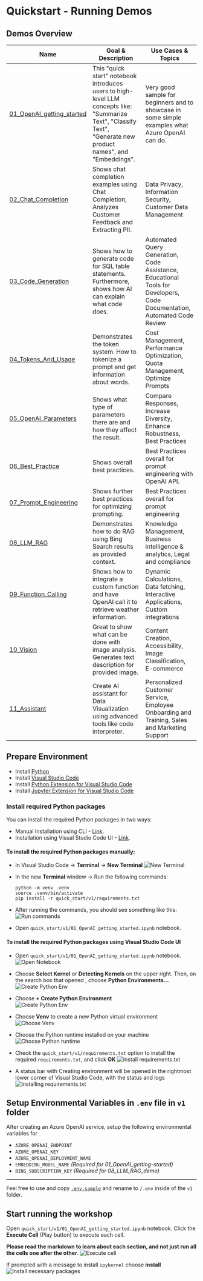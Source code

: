 # Quickstart - Running Demos


## Demos Overview

| Name                           | Goal & Description                                                                                     | Use Cases & Topics                                                                                           |
|--------------------------------|--------------------------------------------------------------------------------------------------------|------------------------------------------------------------------------------------------------------|
| [01_OpenAI_getting_started](v1/01_OpenAI_getting_started.ipynb) | This "quick start" notebook introduces users to high-level LLM concepts like: "Summarize Text", "Classify Text", "Generate new product names", and "Embeddings". | Very good sample for beginners and to showcase in some simple examples what Azure OpenAI can do.|
| [02_Chat_Completion](v1/02_ChatCompletion_api.ipynb)        | Shows chat completion examples using Chat Completion, Analyzes Customer Feedback and Extracting PII. | Data Privacy, Information Security, Customer Data Management                               |
| [03_Code_Generation](v1/03_Code_Generation.ipynb)        | Shows how to generate code for SQL table statements. Furthermore, shows how AI can explain what code does. | Automated Query Generation, Code Assistance, Educational Tools for Developers, Code Documentation, Automated Code Review |
| [04_Tokens_And_Usage](v1/04_tokens_and_usage.ipynb)       | Demonstrates the token system. How to tokenize a prompt and get information about words.| Cost Management, Performance Optimization, Quota Management, Optimize Prompts |
| [05_OpenAI_Parameters](v1/05_OpenAI_parameters.ipynb)      | Shows what type of parameters there are and how they affect the result.| Compare Responses, Increase Diversity, Enhance Robustness, Best Practices|
| [06_Best_Practice](v1/06_best_practice.ipynb)          | Shows overall best practices. | Best Practices overall for prompt engineering with OpenAI API. |
| [07_Prompt_Engineering](v1/07_prompt_engineering.ipynb)     | Shows further best practices for optimizing prompting. | Best Practices overall for prompt engineering |
| [08_LLM_RAG](v1/08_LLM_RAG_demo.ipynb)           | Demonstrates how to do RAG using Bing Search results as provided context. | Knowledge Management, Business intelligence & analytics, Legal and compliance |
| [09_Function_Calling](v1/09_Function_Calling.ipynb)       | Shows how to integrate a custom function and have OpenAI call it to retrieve weather information. | Dynamic Calculations, Data fetching, Interactive Applications, Custom integrations  |
| [10_Vision](v1/10_Vision.ipynb)                 | Great to show what can be done with image analysis. Generates text description for provided image. | Content Creation, Accessibility, Image Classification, E-commerce |
| [11_Assistant](v1/11_Assistant.ipynb)                 | Create AI assistant for Data Visualization using advanced tools like code interpreter. | Personalized Customer Service, Employee Onboarding and Training, Sales and Marketing Support |


## Prepare Environment
- Install [Python](https://www.python.org/downloads/)
- Install [Visual Studio Code](https://code.visualstudio.com/download)
- Install [Python Extension for Visual Studio Code](https://marketplace.visualstudio.com/items?itemName=ms-python.python)
- Install [Jupyter Extension for Visual Studio Code](https://marketplace.visualstudio.com/items?itemName=ms-toolsai.jupyter)

### Install required Python packages

You can install the required Python packages in two ways:
- Manual Installation using CLI - [Link](#to-install-the-required-python-packages-manually).
- Installation using Visual Studio Code UI - [Link](#to-install-the-required-python-packages-using-visual-studio-code-ui).

#### To install the required Python packages manually:
- In Visual Studio Code -> **Terminal** -> **New Terminal**
    ![New Terminal](img/vscode-new-terminal.png)

- In the new **Terminal** window -> Run the following commands:
    ```
    python -m venv .venv
    source .venv/bin/activate
    pip install -r quick_start/v1/requirements.txt
    ```
- After running the commands, you should see something like this:
    ![Run commands](img/run-commands.png)

- Open `quick_start/v1/01_OpenAI_getting_started.ipynb` notebook.


#### To install the required Python packages using Visual Studio Code UI

- Open `quick_start/v1/01_OpenAI_getting_started.ipynb` notebook.
    ![Open Notebook](img/open-notebook.png)

- Choose **Select Kernel** or **Detecting Kernels** on the upper right. Then, on the search box that opened , choose **Python Environments...**  
    ![Create Python Env](img/create-python-env1.png)

- Choose **+ Create Python Environment**  
    ![Create Python Env](img/create-python-env2.png)

- Choose **Venv** to create a new Python virtual environment  
    ![Choose Venv](img/env-venv.png)

- Choose the Python runtime installed on your machine
    ![Choose Python runtime](img/choose-python-runtime.png)

- Check the `quick_start/v1/requirements.txt` option to install the required `requirements.txt`, and click **OK**
    ![Install requirements.txt](img/choose-requirments-txt.png)

- A status bar with Creating environment will be opened in the rightmost lower corner of Visual Studio Code, with the status and logs    
    ![Installing requirements.txt](img/installing-requirments.png)


## Setup Environmental Variables in `.env` file in `v1` folder
After creating an Azure OpenAI service, setup the following environmental variables for 
- `AZURE_OPENAI_ENDPOINT`
- `AZURE_OPENAI_KEY`
- `AZURE_OPENAI_DEPLOYMENT_NAME`
- `EMBEDDING_MODEL_NAME` _(Required for 01_OpenAI_getting-started)_
- `BING_SUBSCRIPTION_KEY` _(Required for 08_LLM_RAG_demo)_
---
Feel free to use and copy [`.env.sample`](v1/.env.sample) and rename to `/.env` inside of the `v1` folder.

## Start running the workshop

Open `quick_start/v1/01_OpenAI_getting_started.ipynb` notebook. Click the **Execute Cell** (Play button) to execute each cell. 

**Please read the markdown to learn about each section, and not just run all the cells one after the other**.
![Execute cell](img/execute-cell.png)

If prompted with a message to install `ipykernel` choose **install**
![Install necessary packages](img/install-ipykernel.png)